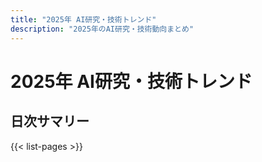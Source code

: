 ```yaml
---
title: "2025年 AI研究・技術トレンド"
description: "2025年のAI研究・技術動向まとめ"
---
```


# 2025年 AI研究・技術トレンド

## 日次サマリー

{{< list-pages >}}